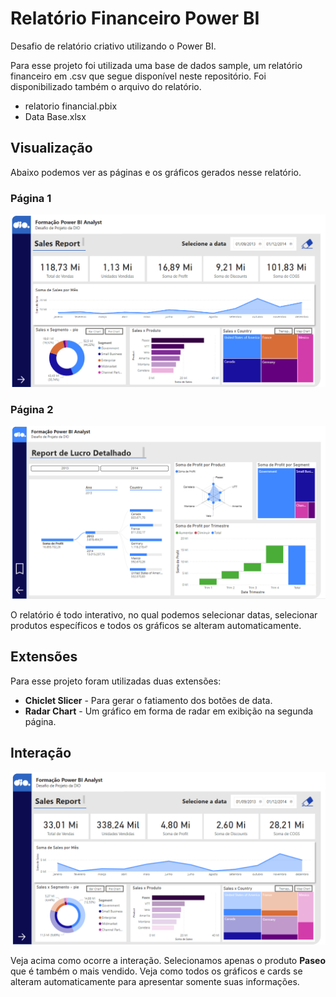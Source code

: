 # Relatório Financeiro Power BI

Desafio de relatório criativo utilizando o Power BI.

Para esse projeto foi utilizada uma base de dados sample, um relatório financeiro em .csv que segue disponível neste repositório. Foi disponibilizado também o arquivo do relatório.

- relatorio financial.pbix
- Data Base.xlsx

## Visualização

Abaixo podemos ver as páginas e os gráficos gerados nesse relatório.

### Página 1

![page1](https://github.com/devcaiada/sample-powerbi-dio/blob/main/images/page%201.png?raw=true)

### Página 2

![page2](https://github.com/devcaiada/sample-powerbi-dio/blob/main/images/page%202.png?raw=true)

O relatório é todo interativo, no qual podemos selecionar datas, selecionar produtos específicos e todos os gráficos se alteram automaticamente.

## Extensões

Para esse projeto foram utilizadas duas extensões:

- **Chiclet Slicer** - Para gerar o fatiamento dos botões de data.
- **Radar Chart** - Um gráfico em forma de radar em exibição na segunda página.

## Interação

![interact](https://github.com/devcaiada/sample-powerbi-dio/blob/main/images/paseo.png?raw=true)

Veja acima como ocorre a interação. Selecionamos apenas o produto **Paseo** que é também o mais vendido. Veja como todos os gráficos e cards se alteram automaticamente para apresentar somente suas informações.
